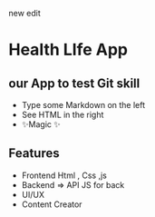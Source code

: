new edit
# Health LIfe App

## our App to test Git skill

- Type some Markdown on the left
- See HTML in the right
- ✨Magic ✨

## Features

- Frontend Html , Css ,js
- Backend => API JS for back
- UI/UX
- Content Creator
